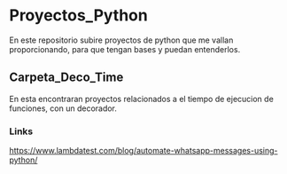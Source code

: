 # Proyectos_Python

En este repositorio subire proyectos de python que me vallan proporcionando, para que tengan bases y puedan entenderlos.

## Carpeta_Deco_Time

En esta encontraran proyectos relacionados a el tiempo de ejecucion de funciones, con un decorador.

### Links

https://www.lambdatest.com/blog/automate-whatsapp-messages-using-python/